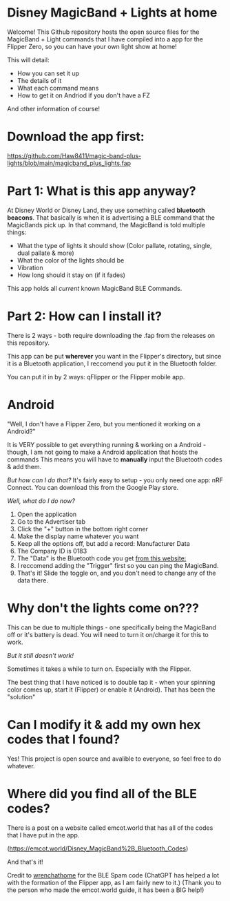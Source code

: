 # Disney MagicBand + Lights at home

Welcome!
This Github repository hosts the open source files for the MagicBand + Light commands that I have compiled into a app for the Flipper Zero, so you can have your own light show at home!

This will detail:
- How you can set it up
- The details of it
- What each command means
- How to get it on Andriod if you don't have a FZ

And other information of course!

# Download the app first:

https://github.com/Haw8411/magic-band-plus-lights/blob/main/magicband_plus_lights.fap

# Part 1: What is this app anyway?

At Disney World or Disney Land, they use something called **bluetooth beacons**. That basically is when it is advertising a BLE command that the MagicBands pick up.
In that command, the MagicBand is told multiple things:
- What the type of lights it should show (Color pallate, rotating, single, dual pallate & more)
- What the color of the lights should be
- Vibration
- How long should it stay on (if it fades)

This app holds all *current* known MagicBand BLE Commands.

# Part 2: How can I install it?
There is 2 ways - both require downloading the .fap from the releases on this repository.

This app can be put **wherever** you want in the Flipper's directory, but since it is a Bluetooth application, I reccomend you put it in the Bluetooth folder.

You can put it in by 2 ways: qFlipper or the Flipper mobile app. 

# Android
"Well, I don't have a Flipper Zero, but you mentioned it working on a Android?"

It is VERY possible to get everything running & working on a Android - though, I am not going to make a Android application that hosts the commands
This means you will have to **manually** input the Bluetooth codes & add them.

*But how can I do that?*
It's fairly easy to setup - you only need one app: nRF Connect. You can download this from the Google Play store.

*Well, what do I do now?*
1. Open the application
2. Go to the Advertiser tab
3. Click the "+" button in the bottom right corner
4. Make the display name whatever you want
5. Keep all the options off, but add a record: Manufacturer Data
6. The Company ID is 0183
7. The "Data" is the Bluetooth code you get [from this website: ]([url](https://emcot.world/Disney_MagicBand%2B_Bluetooth_Codes))
8. I reccomend adding the "Trigger" first so you can ping the MagicBand.
9. That's it! Slide the toggle on, and you don't need to change any of the data there.

# Why don't the lights come on???

This can be due to multiple things - one specifically being the MagicBand off or it's battery is dead. You will need to turn it on/charge it for this to work.

*But it still doesn't work!*

Sometimes it takes a while to turn on. Especially with the Flipper. 

The best thing that I have noticed is to double tap it - when your spinning color comes up, start it (Flipper) or enable it (Android). That has been the "solution"

# Can I modify it & add my own hex codes that I found?

Yes! This project is open source and avalible to everyone, so feel free to do whatever.

# Where did you find all of the BLE codes?

There is a post on a website called emcot.world that has all of the codes that I have put in the app.

(https://emcot.world/Disney_MagicBand%2B_Bluetooth_Codes)

And that's it!


Credit to [wrenchathome]([url](https://github.com/wrenchathome/ofw_ble_spam)) for the BLE Spam code 
(ChatGPT has helped a lot with the formation of the Flipper app, as I am fairly new to it.)
(Thank you to the person who made the emcot.world guide, it has been a BIG help!)




